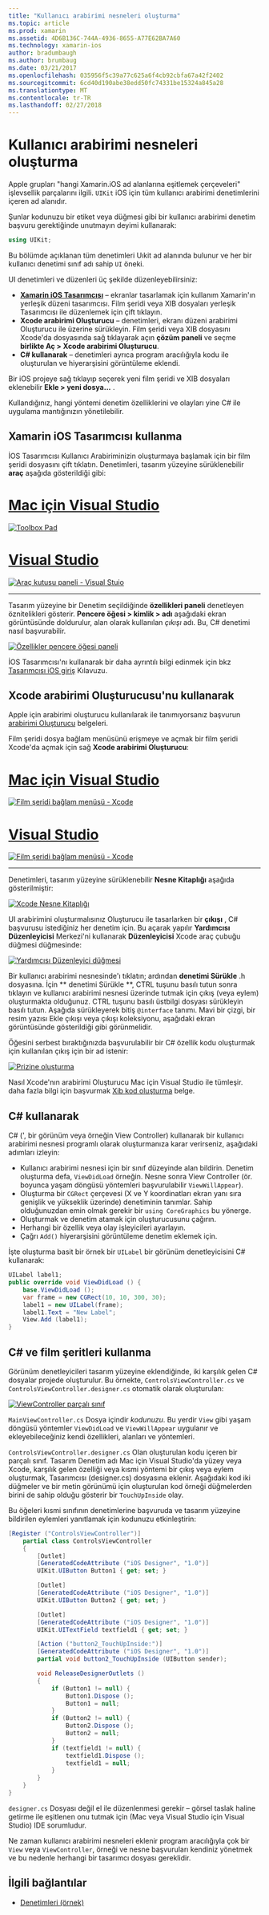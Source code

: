 ```yaml
---
title: "Kullanıcı arabirimi nesneleri oluşturma"
ms.topic: article
ms.prod: xamarin
ms.assetid: 4D6B136C-744A-4936-8655-A77E62BA7A60
ms.technology: xamarin-ios
author: bradumbaugh
ms.author: brumbaug
ms.date: 03/21/2017
ms.openlocfilehash: 035956f5c39a77c625a6f4cb92cbfa67a42f2402
ms.sourcegitcommit: 6cd40d190abe38edd50fc74331be15324a845a28
ms.translationtype: MT
ms.contentlocale: tr-TR
ms.lasthandoff: 02/27/2018
---
```

# <a name="creating-user-interface-objects"></a>Kullanıcı arabirimi nesneleri oluşturma

Apple grupları "hangi Xamarin.iOS ad alanlarına eşitlemek çerçeveleri" işlevsellik parçalarını ilgili. `UIKit` iOS için tüm kullanıcı arabirimi denetimlerini içeren ad alanıdır.

Şunlar kodunuzu bir etiket veya düğmesi gibi bir kullanıcı arabirimi denetim başvuru gerektiğinde unutmayın deyimi kullanarak:

```csharp
using UIKit;
```


Bu bölümde açıklanan tüm denetimleri Uıkit ad alanında bulunur ve her bir kullanıcı denetimi sınıf adı sahip `UI` öneki.

UI denetimleri ve düzenleri üç şekilde düzenleyebilirsiniz:

-  **[Xamarin iOS Tasarımcısı](~/ios/user-interface/designer/index.md)**  – ekranlar tasarlamak için kullanım Xamarin'ın yerleşik düzeni tasarımcısı. Film şeridi veya XIB dosyaları yerleşik Tasarımcısı ile düzenlemek için çift tıklayın.
-  **Xcode arabirimi Oluşturucu** – denetimleri, ekranı düzeni arabirimi Oluşturucu ile üzerine sürükleyin. Film şeridi veya XIB dosyasını Xcode'da dosyasında sağ tıklayarak açın **çözüm paneli** ve seçme **birlikte Aç > Xcode arabirimi Oluşturucu**.
-  **C# kullanarak** – denetimleri ayrıca program aracılığıyla kodu ile oluşturulan ve hiyerarşisini görüntüleme eklendi.

Bir iOS projeye sağ tıklayıp seçerek yeni film şeridi ve XIB dosyaları eklenebilir **Ekle > yeni dosya...** .

Kullandığınız, hangi yöntemi denetim özelliklerini ve olayları yine C# ile uygulama mantığınızın yönetilebilir.

## <a name="using-xamarin-ios-designer"></a>Xamarin iOS Tasarımcısı kullanma

İOS Tasarımcısı Kullanıcı Arabiriminizin oluşturmaya başlamak için bir film şeridi dosyasını çift tıklatın. Denetimleri, tasarım yüzeyine sürüklenebilir **araç** aşağıda gösterildiği gibi:

# <a name="visual-studio-for-mactabvsmac"></a>[Mac için Visual Studio](#tab/vsmac)

 [ ![](creating-ui-objects-images/image2b.png "Toolbox Pad")](creating-ui-objects-images/image2b.png)
 
# <a name="visual-studiotabvswin"></a>[Visual Studio](#tab/vswin)

 [ ![](creating-ui-objects-images/image2b-vs.png "Araç kutusu paneli - Visual Stuio")](creating-ui-objects-images/image2b.png)
 
-----

Tasarım yüzeyine bir Denetim seçildiğinde **özellikleri paneli** denetleyen öznitelikleri gösterir. **Pencere öğesi > kimlik > adı** aşağıdaki ekran görüntüsünde doldurulur, alan olarak kullanılan *çıkışı* adı. Bu, C# denetimi nasıl başvurabilir.

 [ ![](creating-ui-objects-images/image3b.png "Özellikler pencere öğesi paneli")](creating-ui-objects-images/image3b.png)

İOS Tasarımcısı'nı kullanarak bir daha ayrıntılı bilgi edinmek için bkz [Tasarımcısı iOS giriş](~/ios/user-interface/designer/introduction.md) Kılavuzu.

## <a name="using-xcode-interface-builder"></a>Xcode arabirimi Oluşturucusu'nu kullanarak

Apple için arabirimi oluşturucu kullanılarak ile tanımıyorsanız başvurun [arabirimi Oluşturucu](https://developer.apple.com/xcode/interface-builder/) belgeleri.

Film şeridi dosya bağlam menüsünü erişmeye ve açmak bir film şeridi Xcode'da açmak için sağ **Xcode arabirimi Oluşturucu**:

# <a name="visual-studio-for-mactabvsmac"></a>[Mac için Visual Studio](#tab/vsmac)

 [ ![](creating-ui-objects-images/imagexcode.png "Film şeridi bağlam menüsü - Xcode")](creating-ui-objects-images/imagexcode.png)
 
# <a name="visual-studiotabvswin"></a>[Visual Studio](#tab/vswin)

[ ![](creating-ui-objects-images/imagexcode-vs.png "Film şeridi bağlam menüsü - Xcode")](creating-ui-objects-images/imagexcode-vs.png)

-----

Denetimleri, tasarım yüzeyine sürüklenebilir **Nesne Kitaplığı** aşağıda gösterilmiştir:

 [ ![](creating-ui-objects-images/image5a.png "Xcode Nesne Kitaplığı")](creating-ui-objects-images/image5a.png)

UI arabirimini oluşturmalısınız Oluşturucu ile tasarlarken bir **çıkışı** , C# başvurusu istediğiniz her denetim için. Bu açarak yapılır **Yardımcısı Düzenleyicisi** Merkezi'ni kullanarak **Düzenleyicisi** Xcode araç çubuğu düğmesi düğmesinde:

 [ ![](creating-ui-objects-images/image6a.png "Yardımcısı Düzenleyici düğmesi")](creating-ui-objects-images/image6a.png)

Bir kullanıcı arabirimi nesnesinde'ı tıklatın; ardından **denetimi Sürükle** .h dosyasına. İçin ** denetimi Sürükle **, CTRL tuşunu basılı tutun sonra tıklayın ve kullanıcı arabirimi nesnesi üzerinde tutmak için çıkış (veya eylem) oluşturmakta olduğunuz. CTRL tuşunu basılı üstbilgi dosyası sürükleyin basılı tutun. Aşağıda sürükleyerek bitiş `@interface` tanımı. Mavi bir çizgi, bir resim yazısı Ekle çıkışı veya çıkışı koleksiyonu, aşağıdaki ekran görüntüsünde gösterildiği gibi görünmelidir.

Öğesini serbest bıraktığınızda başvurulabilir bir C# özellik kodu oluşturmak için kullanılan çıkış için bir ad istenir:

 [ ![](creating-ui-objects-images/image8a.png "Prizine oluşturma")](creating-ui-objects-images/image8a.png)

Nasıl Xcode'nın arabirimi Oluşturucu Mac için Visual Studio ile tümleşir. daha fazla bilgi için başvurmak [Xib kod oluşturma](~/ios/internals/xib-code-generation.md#generated) belge.

##  <a name="using-c"></a>C# kullanarak

C# (', bir görünüm veya örneğin View Controller) kullanarak bir kullanıcı arabirimi nesnesi programlı olarak oluşturmanıza karar verirseniz, aşağıdaki adımları izleyin:

-  Kullanıcı arabirimi nesnesi için bir sınıf düzeyinde alan bildirin. Denetim oluşturma defa, `ViewDidLoad` örneğin. Nesne sonra View Controller (ör. boyunca yaşam döngüsü yöntemleri başvurulabilir
`ViewWillAppear`).
-  Oluşturma bir `CGRect` çerçevesi (X ve Y koordinatları ekran yanı sıra genişlik ve yükseklik üzerinde) denetiminin tanımlar. Sahip olduğunuzdan emin olmak gerekir bir `using CoreGraphics` bu yönerge.
-  Oluşturmak ve denetim atamak için oluşturucusunu çağırın.
-  Herhangi bir özellik veya olay işleyicileri ayarlayın.
-  Çağrı `Add()` hiyerarşisini görüntüleme denetim eklemek için.

İşte oluşturma basit bir örnek bir `UILabel` bir görünüm denetleyicisini C# kullanarak:

```csharp
UILabel label1;
public override void ViewDidLoad () {
    base.ViewDidLoad ();
    var frame = new CGRect(10, 10, 300, 30);
    label1 = new UILabel(frame);
    label1.Text = "New Label";
    View.Add (label1);
}
```

<a name="partial_classes" />

## <a name="using-c-and-storyboards"></a>C# ve film şeritleri kullanma

Görünüm denetleyicileri tasarım yüzeyine eklendiğinde, iki karşılık gelen C# dosyalar projede oluşturulur. Bu örnekte, `ControlsViewController.cs` ve `ControlsViewController.designer.cs` otomatik olarak oluşturulan:

 [ ![](creating-ui-objects-images/image9b.png "ViewController parçalı sınıf")](creating-ui-objects-images/image9b.png)

`MainViewController.cs` Dosya içindir *kodunuzu*. Bu yerdir `View` gibi yaşam döngüsü yöntemler `ViewDidLoad` ve `ViewWillAppear` uygulanır ve ekleyebileceğiniz kendi özellikleri, alanları ve yöntemleri.

`ControlsViewController.designer.cs` Olan oluşturulan kodu içeren bir parçalı sınıf. Tasarım Denetim adı Mac için Visual Studio'da yüzey veya Xcode, karşılık gelen özelliği veya kısmi yöntemi bir çıkış veya eylem oluşturmak, Tasarımcısı (designer.cs) dosyasına eklenir. Aşağıdaki kod iki düğmeler ve bir metin görünümü için oluşturulan kod örneği düğmelerden birini de sahip olduğu gösterir bir `TouchUpInside` olay.

Bu öğeleri kısmi sınıfının denetimlerine başvuruda ve tasarım yüzeyine bildirilen eylemleri yanıtlamak için kodunuzu etkinleştirin:

```csharp
[Register ("ControlsViewController")]
    partial class ControlsViewController
    {
        [Outlet]
        [GeneratedCodeAttribute ("iOS Designer", "1.0")]
        UIKit.UIButton Button1 { get; set; }

        [Outlet]
        [GeneratedCodeAttribute ("iOS Designer", "1.0")]
        UIKit.UIButton Button2 { get; set; }

        [Outlet]
        [GeneratedCodeAttribute ("iOS Designer", "1.0")]
        UIKit.UITextField textfield1 { get; set; }

        [Action ("button2_TouchUpInside:")]
        [GeneratedCodeAttribute ("iOS Designer", "1.0")]
        partial void button2_TouchUpInside (UIButton sender);

        void ReleaseDesignerOutlets ()
        {
            if (Button1 != null) {
                Button1.Dispose ();
                Button1 = null;
            }
            if (Button2 != null) {
                Button2.Dispose ();
                Button2 = null;
            }
            if (textfield1 != null) {
                textfield1.Dispose ();
                textfield1 = null;
            }
        }
    }
}
```

`designer.cs` Dosyası değil el ile düzenlenmesi gerekir – görsel taslak haline getirme ile eşitlenen onu tutmak için (Mac veya Visual Studio için Visual Studio) IDE sorumludur.

Ne zaman kullanıcı arabirimi nesneleri eklenir program aracılığıyla çok bir `View` veya `ViewController`, örneği ve nesne başvuruları kendiniz yönetmek ve bu nedenle herhangi bir tasarımcı dosyası gereklidir.



## <a name="related-links"></a>İlgili bağlantılar

- [Denetimleri (örnek)](https://developer.xamarin.com/samples/Controls/)
